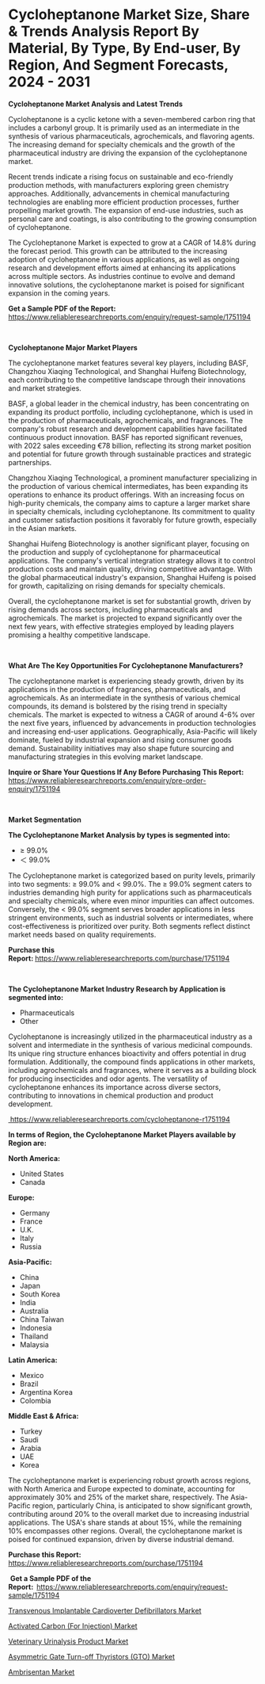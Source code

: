 <p><h1>Cycloheptanone Market Size, Share & Trends Analysis Report By Material, By Type, By End-user, By Region, And Segment Forecasts, 2024 - 2031</h1></p><p><strong>Cycloheptanone Market Analysis and Latest Trends</strong></p>
<p><p>Cycloheptanone is a cyclic ketone with a seven-membered carbon ring that includes a carbonyl group. It is primarily used as an intermediate in the synthesis of various pharmaceuticals, agrochemicals, and flavoring agents. The increasing demand for specialty chemicals and the growth of the pharmaceutical industry are driving the expansion of the cycloheptanone market.</p><p>Recent trends indicate a rising focus on sustainable and eco-friendly production methods, with manufacturers exploring green chemistry approaches. Additionally, advancements in chemical manufacturing technologies are enabling more efficient production processes, further propelling market growth. The expansion of end-use industries, such as personal care and coatings, is also contributing to the growing consumption of cycloheptanone.</p><p>The Cycloheptanone Market is expected to grow at a CAGR of 14.8% during the forecast period. This growth can be attributed to the increasing adoption of cycloheptanone in various applications, as well as ongoing research and development efforts aimed at enhancing its applications across multiple sectors. As industries continue to evolve and demand innovative solutions, the cycloheptanone market is poised for significant expansion in the coming years.</p></p>
<p><strong>Get a Sample PDF of the Report:&nbsp;</strong> <a href="https://www.reliableresearchreports.com/enquiry/request-sample/1751194?utm_campaign=28&utm_medium=2&utm_source=Github&utm_content=ia&utm_term=09112024&utm_id=cycloheptanone">https://www.reliableresearchreports.com/enquiry/request-sample/1751194</a></p>
<p>&nbsp;</p>
<p><strong>Cycloheptanone Major Market Players</strong></p>
<p><p>The cycloheptanone market features several key players, including BASF, Changzhou Xiaqing Technological, and Shanghai Huifeng Biotechnology, each contributing to the competitive landscape through their innovations and market strategies.</p><p>BASF, a global leader in the chemical industry, has been concentrating on expanding its product portfolio, including cycloheptanone, which is used in the production of pharmaceuticals, agrochemicals, and fragrances. The company's robust research and development capabilities have facilitated continuous product innovation. BASF has reported significant revenues, with 2022 sales exceeding €78 billion, reflecting its strong market position and potential for future growth through sustainable practices and strategic partnerships.</p><p>Changzhou Xiaqing Technological, a prominent manufacturer specializing in the production of various chemical intermediates, has been expanding its operations to enhance its product offerings. With an increasing focus on high-purity chemicals, the company aims to capture a larger market share in specialty chemicals, including cycloheptanone. Its commitment to quality and customer satisfaction positions it favorably for future growth, especially in the Asian markets.</p><p>Shanghai Huifeng Biotechnology is another significant player, focusing on the production and supply of cycloheptanone for pharmaceutical applications. The company's vertical integration strategy allows it to control production costs and maintain quality, driving competitive advantage. With the global pharmaceutical industry's expansion, Shanghai Huifeng is poised for growth, capitalizing on rising demands for specialty chemicals.</p><p>Overall, the cycloheptanone market is set for substantial growth, driven by rising demands across sectors, including pharmaceuticals and agrochemicals. The market is projected to expand significantly over the next few years, with effective strategies employed by leading players promising a healthy competitive landscape.</p></p>
<p>&nbsp;</p>
<p><strong>What Are The Key Opportunities For Cycloheptanone Manufacturers?</strong></p>
<p><p>The cycloheptanone market is experiencing steady growth, driven by its applications in the production of fragrances, pharmaceuticals, and agrochemicals. As an intermediate in the synthesis of various chemical compounds, its demand is bolstered by the rising trend in specialty chemicals. The market is expected to witness a CAGR of around 4-6% over the next five years, influenced by advancements in production technologies and increasing end-user applications. Geographically, Asia-Pacific will likely dominate, fueled by industrial expansion and rising consumer goods demand. Sustainability initiatives may also shape future sourcing and manufacturing strategies in this evolving market landscape.</p></p>
<p><strong>Inquire or Share Your Questions If Any Before Purchasing This Report:</strong> <a href="https://www.reliableresearchreports.com/enquiry/pre-order-enquiry/1751194?utm_campaign=28&utm_medium=2&utm_source=Github&utm_content=ia&utm_term=09112024&utm_id=cycloheptanone">https://www.reliableresearchreports.com/enquiry/pre-order-enquiry/1751194</a></p>
<p>&nbsp;</p>
<p><strong>Market Segmentation</strong></p>
<p><strong>The Cycloheptanone Market Analysis by types is segmented into:</strong></p>
<p><ul><li>≥ 99.0%</li><li>＜ 99.0%</li></ul></p>
<p><p>The Cycloheptanone market is categorized based on purity levels, primarily into two segments: ≥ 99.0% and < 99.0%. The ≥ 99.0% segment caters to industries demanding high purity for applications such as pharmaceuticals and specialty chemicals, where even minor impurities can affect outcomes. Conversely, the < 99.0% segment serves broader applications in less stringent environments, such as industrial solvents or intermediates, where cost-effectiveness is prioritized over purity. Both segments reflect distinct market needs based on quality requirements.</p></p>
<p><strong>Purchase this Report:&nbsp;</strong><a href="https://www.reliableresearchreports.com/purchase/1751194?utm_campaign=28&utm_medium=2&utm_source=Github&utm_content=ia&utm_term=09112024&utm_id=cycloheptanone">https://www.reliableresearchreports.com/purchase/1751194</a></p>
<p>&nbsp;</p>
<p><strong>The Cycloheptanone Market Industry Research by Application is segmented into:</strong></p>
<p><ul><li>Pharmaceuticals</li><li>Other</li></ul></p>
<p><p>Cycloheptanone is increasingly utilized in the pharmaceutical industry as a solvent and intermediate in the synthesis of various medicinal compounds. Its unique ring structure enhances bioactivity and offers potential in drug formulation. Additionally, the compound finds applications in other markets, including agrochemicals and fragrances, where it serves as a building block for producing insecticides and odor agents. The versatility of cycloheptanone enhances its importance across diverse sectors, contributing to innovations in chemical production and product development.</p></p>
<p><a href="https://www.reliableresearchreports.com/cycloheptanone-r1751194?utm_campaign=28&utm_medium=2&utm_source=Github&utm_content=ia&utm_term=09112024&utm_id=cycloheptanone">&nbsp;https://www.reliableresearchreports.com/cycloheptanone-r1751194</a></p>
<p><strong>In terms of Region, the Cycloheptanone Market Players available by Region are:</strong></p>
<p>
    <p> <strong> North America: </strong>
        <ul>
            <li>United States</li>
            <li>Canada</li>
        </ul>
        </p> 
    <p> <strong> Europe: </strong>
        <ul>
            <li>Germany</li>
            <li>France</li>
            <li>U.K.</li>
            <li>Italy</li>
            <li>Russia</li>
        </ul>
        </p> 
    <p> <strong> Asia-Pacific: </strong>
        <ul>
            <li>China</li>
            <li>Japan</li>
            <li>South Korea</li>
            <li>India</li>
            <li>Australia</li>
            <li>China Taiwan</li>
            <li>Indonesia</li>
            <li>Thailand</li>
            <li>Malaysia</li>
        </ul>
        </p> 
    <p> <strong> Latin America: </strong>
        <ul>
            <li>Mexico</li>
            <li>Brazil</li>
            <li>Argentina Korea</li>
            <li>Colombia</li>
        </ul>
        </p> 
    <p> <strong> Middle East & Africa: </strong>
        <ul>
            <li>Turkey</li>
            <li>Saudi</li>
            <li>Arabia</li>
            <li>UAE</li>
            <li>Korea</li>
        </ul>
    </p>
    </p>
<p><p>The cycloheptanone market is experiencing robust growth across regions, with North America and Europe expected to dominate, accounting for approximately 30% and 25% of the market share, respectively. The Asia-Pacific region, particularly China, is anticipated to show significant growth, contributing around 20% to the overall market due to increasing industrial applications. The USA's share stands at about 15%, while the remaining 10% encompasses other regions. Overall, the cycloheptanone market is poised for continued expansion, driven by diverse industrial demand.</p></p>
<p><strong>Purchase this Report: </strong><a href="https://www.reliableresearchreports.com/purchase/1751194?utm_campaign=28&utm_medium=2&utm_source=Github&utm_content=ia&utm_term=09112024&utm_id=cycloheptanone">https://www.reliableresearchreports.com/purchase/1751194</a></p>
<p>&nbsp;<strong>Get a Sample PDF of the Report:&nbsp;&nbsp;</strong><a href="https://www.reliableresearchreports.com/enquiry/request-sample/1751194?utm_campaign=28&utm_medium=2&utm_source=Github&utm_content=ia&utm_term=09112024&utm_id=cycloheptanone">https://www.reliableresearchreports.com/enquiry/request-sample/1751194</a></p>
<p><strong></strong></p>
<p><p><a href="https://issuu.com/reportprime-2/docs/transvenous-implantable-cardioverte_e45c64cba93001?utm_campaign=28&utm_medium=2&utm_source=Github&utm_content=ia&utm_term=09112024&utm_id=cycloheptanone">Transvenous Implantable Cardioverter Defibrillators Market</a></p><p><a href="https://www.linkedin.com/pulse/activated-carbon-injection-ecosystem-mapping-innovation-value-1gnyc?utm_campaign=28&utm_medium=2&utm_source=Github&utm_content=ia&utm_term=09112024&utm_id=cycloheptanone">Activated Carbon (For Injection) Market</a></p><p><a href="https://issuu.com/reportprime-2/docs/veterinary-urinalysis-product-marke_071c21c9925c0b?utm_campaign=28&utm_medium=2&utm_source=Github&utm_content=ia&utm_term=09112024&utm_id=cycloheptanone">Veterinary Urinalysis Product Market</a></p><p><a href="https://www.linkedin.com/pulse/global-asymmetric-gate-turn-off-thyristors-gto-market-trends-ucplc?utm_campaign=28&utm_medium=2&utm_source=Github&utm_content=ia&utm_term=09112024&utm_id=cycloheptanone">Asymmetric Gate Turn-off Thyristors (GTO) Market</a></p><p><a href="https://github.com/florjvdva/Market-Research-Report-List-1/blob/main/ambrisentan-market.md?utm_campaign=28&utm_medium=2&utm_source=Github&utm_content=ia&utm_term=09112024&utm_id=cycloheptanone">Ambrisentan Market</a></p></p>